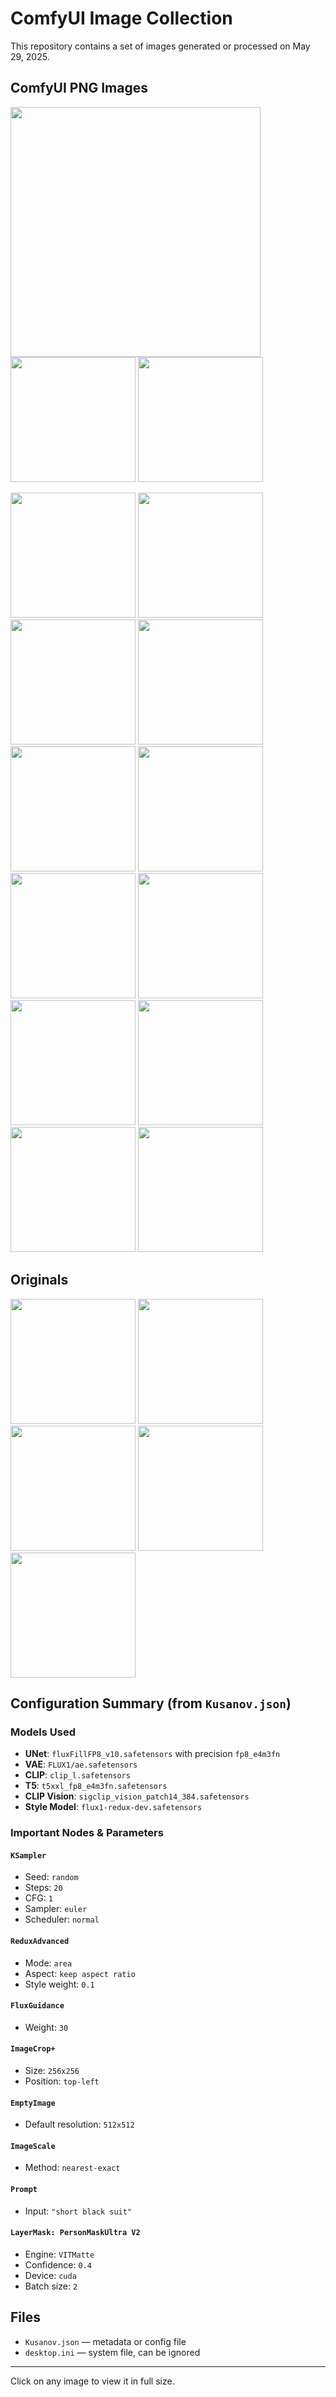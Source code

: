 # ComfyUI Image Collection

This repository contains a set of images generated or processed on May 29, 2025.

## ComfyUI PNG Images

<a href="./До.png"><img src="./До.png" width="400"/></a>
<a href="./Снимок экрана 2025-05-29 010249.png"><img src="./Снимок экрана 2025-05-29 010249.png" width="200"/></a>
<a href="./Снимок экрана 2025-05-29 010258.png"><img src="./Снимок экрана 2025-05-29 010258.png" width="200"/></a>

<p float="left">
  <a href="./ComfyUI_00887_.png"><img src="./ComfyUI_00887_.png" width="200"/></a>
  <a href="./ComfyUI_00888_.png"><img src="./ComfyUI_00888_.png" width="200"/></a>
  <a href="./ComfyUI_00899_.png"><img src="./ComfyUI_00899_.png" width="200"/></a>
  <a href="./ComfyUI_00900_.png"><img src="./ComfyUI_00900_.png" width="200"/></a>
  <a href="./ComfyUI_00903_.png"><img src="./ComfyUI_00903_.png" width="200"/></a>
  <a href="./ComfyUI_00904_.png"><img src="./ComfyUI_00904_.png" width="200"/></a>
  <a href="./ComfyUI_00905_.png"><img src="./ComfyUI_00905_.png" width="200"/></a>
  <a href="./ComfyUI_00906_.png"><img src="./ComfyUI_00906_.png" width="200"/></a>
  <a href="./ComfyUI_00907_.png"><img src="./ComfyUI_00907_.png" width="200"/></a>
  <a href="./ComfyUI_00908_.png"><img src="./ComfyUI_00908_.png" width="200"/></a>
  <a href="./ComfyUI_00911_.png"><img src="./ComfyUI_00911_.png" width="200"/></a>
  <a href="./ComfyUI_00912_.png"><img src="./ComfyUI_00912_.png" width="200"/></a>
</p>

## Originals

<p float="left">
  <a href="./original 1.webp"><img src="./original 1.webp" width="200"/></a>
  <a href="./original 2.webp"><img src="./original 2.webp" width="200"/></a>
  <a href="./original 3.png"><img src="./original 3.png" width="200"/></a>
  <a href="./original 4.jpg"><img src="./original 4.jpg" width="200"/></a>
  <a href="./original 5.webp"><img src="./original 5.webp" width="200"/></a>
</p>

## Configuration Summary (from `Kusanov.json`)

### Models Used

- **UNet**: `fluxFillFP8_v10.safetensors` with precision `fp8_e4m3fn`
- **VAE**: `FLUX1/ae.safetensors`
- **CLIP**: `clip_l.safetensors`
- **T5**: `t5xxl_fp8_e4m3fn.safetensors`
- **CLIP Vision**: `sigclip_vision_patch14_384.safetensors`
- **Style Model**: `flux1-redux-dev.safetensors`

### Important Nodes & Parameters

#### `KSampler`
- Seed: `random`
- Steps: `20`
- CFG: `1`
- Sampler: `euler`
- Scheduler: `normal`

#### `ReduxAdvanced`
- Mode: `area`
- Aspect: `keep aspect ratio`
- Style weight: `0.1`

#### `FluxGuidance`
- Weight: `30`

#### `ImageCrop+`
- Size: `256x256`
- Position: `top-left`

#### `EmptyImage`
- Default resolution: `512x512`

#### `ImageScale`
- Method: `nearest-exact`

#### `Prompt`
- Input: `"short black suit"`

#### `LayerMask: PersonMaskUltra V2`
- Engine: `VITMatte`
- Confidence: `0.4`
- Device: `cuda`
- Batch size: `2`
  
## Files

- `Kusanov.json` — metadata or config file
- `desktop.ini` — system file, can be ignored

---

Click on any image to view it in full size.
